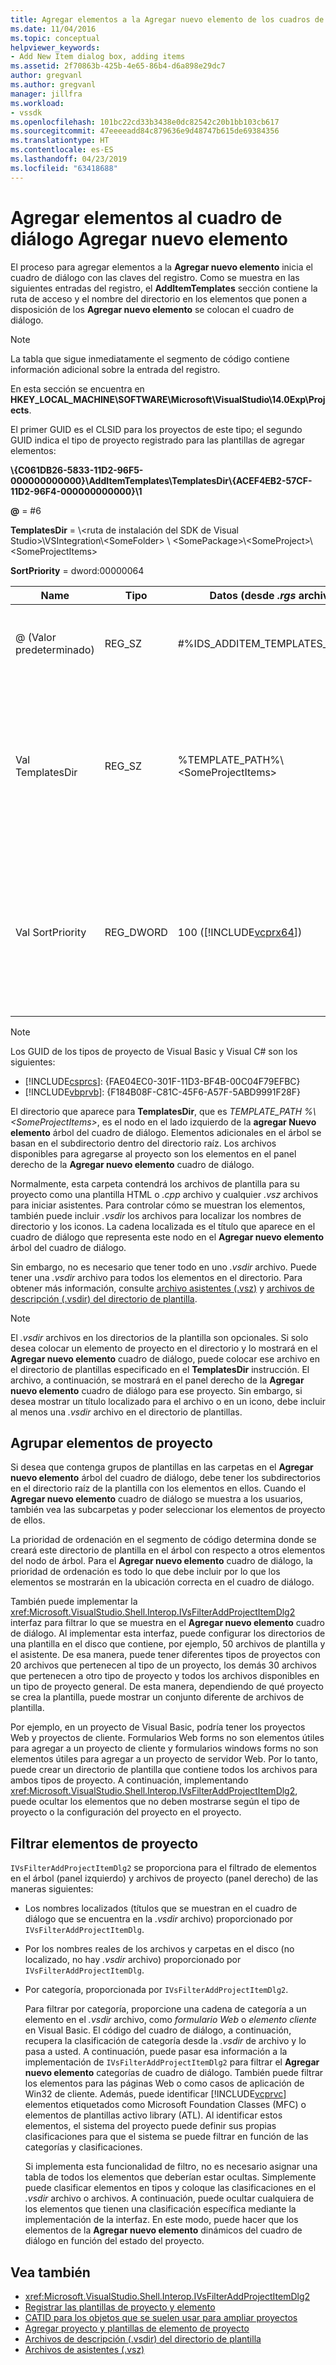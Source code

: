 ```yaml
---
title: Agregar elementos a la Agregar nuevo elemento de los cuadros de diálogo | Microsoft Docs
ms.date: 11/04/2016
ms.topic: conceptual
helpviewer_keywords:
- Add New Item dialog box, adding items
ms.assetid: 2f70863b-425b-4e65-86b4-d6a898e29dc7
author: gregvanl
ms.author: gregvanl
manager: jillfra
ms.workload:
- vssdk
ms.openlocfilehash: 101bc22cd33b3438e0dc82542c20b1bb103cb617
ms.sourcegitcommit: 47eeeeadd84c879636e9d48747b615de69384356
ms.translationtype: HT
ms.contentlocale: es-ES
ms.lasthandoff: 04/23/2019
ms.locfileid: "63418688"
---
```

# <a name="add-items-to-the-add-new-item-dialog-box"></a>Agregar elementos al cuadro de diálogo Agregar nuevo elemento
El proceso para agregar elementos a la **Agregar nuevo elemento** inicia el cuadro de diálogo con las claves del registro. Como se muestra en las siguientes entradas del registro, el **AddItemTemplates** sección contiene la ruta de acceso y el nombre del directorio en los elementos que ponen a disposición de los **Agregar nuevo elemento** se colocan el cuadro de diálogo.

> [!NOTE]
> La tabla que sigue inmediatamente el segmento de código contiene información adicional sobre la entrada del registro.

 En esta sección se encuentra en **HKEY_LOCAL_MACHINE\SOFTWARE\Microsoft\VisualStudio\14.0Exp\Projects**.

 El primer GUID es el CLSID para los proyectos de este tipo; el segundo GUID indica el tipo de proyecto registrado para las plantillas de agregar elementos:

 **\\{C061DB26-5833-11D2-96F5-000000000000}\\AddItemTemplates\\TemplatesDir\\{ACEF4EB2-57CF-11D2-96F4-000000000000}\\1**

 **@** = #6

 **TemplatesDir** = \\&lt;ruta de instalación del SDK de Visual Studio&gt;\\VSIntegration\\&lt;SomeFolder&gt; \\ &lt;SomePackage&gt;\\&lt;SomeProject&gt;\\&lt;SomeProjectItems&gt;

 **SortPriority** = dword:00000064

| Name | Tipo | Datos (desde *.rgs* archivo) | Descripción |
|------------------|-----------| - | - |
| @ (Valor predeterminado) | REG_SZ | #%IDS_ADDITEM_TEMPLATES_ENTRY% | Identificador de recurso para **Agregar elemento** plantillas. |
| Val TemplatesDir | REG_SZ | %TEMPLATE_PATH%\\&lt;SomeProjectItems&gt; | Ruta de acceso de los elementos de proyecto que se muestra en el cuadro de diálogo para la **Agregar nuevo elemento** asistente. |
| Val SortPriority | REG_DWORD | 100 ([!INCLUDE[vcprx64](../../extensibility/internals/includes/vcprx64_md.md)]) | Determina el criterio de ordenación en el nodo de árbol de archivos que se muestran en el **Agregar nuevo elemento** cuadro de diálogo. |

> [!NOTE]
> Los GUID de los tipos de proyecto de Visual Basic y Visual C# son los siguientes:
> - [!INCLUDE[csprcs](../../data-tools/includes/csprcs_md.md)]: {FAE04EC0-301F-11D3-BF4B-00C04F79EFBC}
> - [!INCLUDE[vbprvb](../../code-quality/includes/vbprvb_md.md)]: {F184B08F-C81C-45F6-A57F-5ABD9991F28F}

 El directorio que aparece para **TemplatesDir**, que es *TEMPLATE_PATH %\\&lt;SomeProjectItems&gt;*, es el nodo en el lado izquierdo de la **agregar Nuevo elemento** árbol del cuadro de diálogo. Elementos adicionales en el árbol se basan en el subdirectorio dentro del directorio raíz. Los archivos disponibles para agregarse al proyecto son los elementos en el panel derecho de la **Agregar nuevo elemento** cuadro de diálogo.

 Normalmente, esta carpeta contendrá los archivos de plantilla para su proyecto como una plantilla HTML o *.cpp* archivo y cualquier *.vsz* archivos para iniciar asistentes. Para controlar cómo se muestran los elementos, también puede incluir *.vsdir* los archivos para localizar los nombres de directorio y los iconos. La cadena localizada es el título que aparece en el cuadro de diálogo que representa este nodo en el **Agregar nuevo elemento** árbol del cuadro de diálogo.

 Sin embargo, no es necesario que tener todo en uno *.vsdir* archivo. Puede tener una *.vsdir* archivo para todos los elementos en el directorio. Para obtener más información, consulte [archivo asistentes (.vsz)](../../extensibility/internals/wizard-dot-vsz-file.md) y [archivos de descripción (.vsdir) del directorio de plantilla](../../extensibility/internals/template-directory-description-dot-vsdir-files.md).

> [!NOTE]
> El *.vsdir* archivos en los directorios de la plantilla son opcionales. Si solo desea colocar un elemento de proyecto en el directorio y lo mostrará en el **Agregar nuevo elemento** cuadro de diálogo, puede colocar ese archivo en el directorio de plantillas especificado en el **TemplatesDir** instrucción. El archivo, a continuación, se mostrará en el panel derecho de la **Agregar nuevo elemento** cuadro de diálogo para ese proyecto. Sin embargo, si desea mostrar un título localizado para el archivo o en un icono, debe incluir al menos una *.vsdir* archivo en el directorio de plantillas.

## <a name="group-project-items"></a>Agrupar elementos de proyecto
 Si desea que contenga grupos de plantillas en las carpetas en el **Agregar nuevo elemento** árbol del cuadro de diálogo, debe tener los subdirectorios en el directorio raíz de la plantilla con los elementos en ellos. Cuando el **Agregar nuevo elemento** cuadro de diálogo se muestra a los usuarios, también vea las subcarpetas y poder seleccionar los elementos de proyecto de ellos.

 La prioridad de ordenación en el segmento de código determina donde se creará este directorio de plantilla en el árbol con respecto a otros elementos del nodo de árbol. Para el **Agregar nuevo elemento** cuadro de diálogo, la prioridad de ordenación es todo lo que debe incluir por lo que los elementos se mostrarán en la ubicación correcta en el cuadro de diálogo.

 También puede implementar la <xref:Microsoft.VisualStudio.Shell.Interop.IVsFilterAddProjectItemDlg2> interfaz para filtrar lo que se muestra en el **Agregar nuevo elemento** cuadro de diálogo. Al implementar esta interfaz, puede configurar los directorios de una plantilla en el disco que contiene, por ejemplo, 50 archivos de plantilla y el asistente. De esa manera, puede tener diferentes tipos de proyectos con 20 archivos que pertenecen al tipo de un proyecto, los demás 30 archivos que pertenecen a otro tipo de proyecto y todos los archivos disponibles en un tipo de proyecto general. De esta manera, dependiendo de qué proyecto se crea la plantilla, puede mostrar un conjunto diferente de archivos de plantilla.

 Por ejemplo, en un proyecto de Visual Basic, podría tener los proyectos Web y proyectos de cliente. Formularios Web forms no son elementos útiles para agregar a un proyecto de cliente y formularios windows forms no son elementos útiles para agregar a un proyecto de servidor Web. Por lo tanto, puede crear un directorio de plantilla que contiene todos los archivos para ambos tipos de proyecto. A continuación, implementando <xref:Microsoft.VisualStudio.Shell.Interop.IVsFilterAddProjectItemDlg2>, puede ocultar los elementos que no deben mostrarse según el tipo de proyecto o la configuración del proyecto en el proyecto.

## <a name="filter-project-items"></a>Filtrar elementos de proyecto
 `IVsFilterAddProjectItemDlg2` se proporciona para el filtrado de elementos en el árbol (panel izquierdo) y archivos de proyecto (panel derecho) de las maneras siguientes:

- Los nombres localizados (títulos que se muestran en el cuadro de diálogo que se encuentra en la *.vsdir* archivo) proporcionado por `IVsFilterAddProjectItemDlg`.

- Por los nombres reales de los archivos y carpetas en el disco (no localizado, no hay *.vsdir* archivo) proporcionado por `IVsFilterAddProjectItemDlg`.

- Por categoría, proporcionada por `IVsFilterAddProjectItemDlg2`.

  Para filtrar por categoría, proporcione una cadena de categoría a un elemento en el *.vsdir* archivo, como *formulario Web* o *elemento cliente* en Visual Basic. El código del cuadro de diálogo, a continuación, recupera la clasificación de categoría desde la *.vsdir* de archivo y lo pasa a usted. A continuación, puede pasar esa información a la implementación de `IVsFilterAddProjectItemDlg2` para filtrar el **Agregar nuevo elemento** categorías de cuadro de diálogo. También puede filtrar los elementos para las páginas Web o como casos de aplicación de Win32 de cliente. Además, puede identificar [!INCLUDE[vcprvc](../../code-quality/includes/vcprvc_md.md)] elementos etiquetados como Microsoft Foundation Classes (MFC) o elementos de plantillas activo library (ATL). Al identificar estos elementos, el sistema del proyecto puede definir sus propias clasificaciones para que el sistema se puede filtrar en función de las categorías y clasificaciones.

  Si implementa esta funcionalidad de filtro, no es necesario asignar una tabla de todos los elementos que deberían estar ocultas. Simplemente puede clasificar elementos en tipos y coloque las clasificaciones en el *.vsdir* archivo o archivos. A continuación, puede ocultar cualquiera de los elementos que tienen una clasificación específica mediante la implementación de la interfaz. En este modo, puede hacer que los elementos de la **Agregar nuevo elemento** dinámicos del cuadro de diálogo en función del estado del proyecto.

## <a name="see-also"></a>Vea también
- <xref:Microsoft.VisualStudio.Shell.Interop.IVsFilterAddProjectItemDlg2>
- [Registrar las plantillas de proyecto y elemento](../../extensibility/internals/registering-project-and-item-templates.md)
- [CATID para los objetos que se suelen usar para ampliar proyectos](../../extensibility/internals/catids-for-objects-that-are-typically-used-to-extend-projects.md)
- [Agregar proyecto y plantillas de elemento de proyecto](../../extensibility/internals/adding-project-and-project-item-templates.md)
- [Archivos de descripción (.vsdir) del directorio de plantilla](../../extensibility/internals/template-directory-description-dot-vsdir-files.md)
- [Archivos de asistentes (.vsz)](../../extensibility/internals/wizard-dot-vsz-file.md)